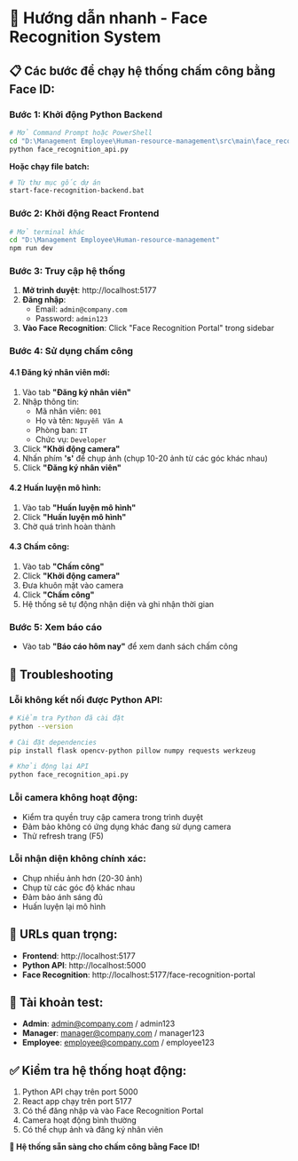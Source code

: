 # 🚀 Hướng dẫn nhanh - Face Recognition System

## 📋 **Các bước để chạy hệ thống chấm công bằng Face ID:**

### **Bước 1: Khởi động Python Backend**
```bash
# Mở Command Prompt hoặc PowerShell
cd "D:\Management Employee\Human-resource-management\src\main\face_recog"
python face_recognition_api.py
```

**Hoặc chạy file batch:**
```bash
# Từ thư mục gốc dự án
start-face-recognition-backend.bat
```

### **Bước 2: Khởi động React Frontend**
```bash
# Mở terminal khác
cd "D:\Management Employee\Human-resource-management"
npm run dev
```

### **Bước 3: Truy cập hệ thống**
1. **Mở trình duyệt**: http://localhost:5177
2. **Đăng nhập**:
   - Email: `admin@company.com`
   - Password: `admin123`
3. **Vào Face Recognition**: Click "Face Recognition Portal" trong sidebar

### **Bước 4: Sử dụng chấm công**

#### **4.1 Đăng ký nhân viên mới:**
1. Vào tab **"Đăng ký nhân viên"**
2. Nhập thông tin:
   - Mã nhân viên: `001`
   - Họ và tên: `Nguyễn Văn A`
   - Phòng ban: `IT`
   - Chức vụ: `Developer`
3. Click **"Khởi động camera"**
4. Nhấn phím **'s'** để chụp ảnh (chụp 10-20 ảnh từ các góc khác nhau)
5. Click **"Đăng ký nhân viên"**

#### **4.2 Huấn luyện mô hình:**
1. Vào tab **"Huấn luyện mô hình"**
2. Click **"Huấn luyện mô hình"**
3. Chờ quá trình hoàn thành

#### **4.3 Chấm công:**
1. Vào tab **"Chấm công"**
2. Click **"Khởi động camera"**
3. Đưa khuôn mặt vào camera
4. Click **"Chấm công"**
5. Hệ thống sẽ tự động nhận diện và ghi nhận thời gian

### **Bước 5: Xem báo cáo**
- Vào tab **"Báo cáo hôm nay"** để xem danh sách chấm công

## 🔧 **Troubleshooting**

### **Lỗi không kết nối được Python API:**
```bash
# Kiểm tra Python đã cài đặt
python --version

# Cài đặt dependencies
pip install flask opencv-python pillow numpy requests werkzeug

# Khởi động lại API
python face_recognition_api.py
```

### **Lỗi camera không hoạt động:**
- Kiểm tra quyền truy cập camera trong trình duyệt
- Đảm bảo không có ứng dụng khác đang sử dụng camera
- Thử refresh trang (F5)

### **Lỗi nhận diện không chính xác:**
- Chụp nhiều ảnh hơn (20-30 ảnh)
- Chụp từ các góc độ khác nhau
- Đảm bảo ánh sáng đủ
- Huấn luyện lại mô hình

## 📱 **URLs quan trọng:**
- **Frontend**: http://localhost:5177
- **Python API**: http://localhost:5000
- **Face Recognition**: http://localhost:5177/face-recognition-portal

## 🎯 **Tài khoản test:**
- **Admin**: admin@company.com / admin123
- **Manager**: manager@company.com / manager123
- **Employee**: employee@company.com / employee123

## ✅ **Kiểm tra hệ thống hoạt động:**
1. Python API chạy trên port 5000
2. React app chạy trên port 5177
3. Có thể đăng nhập và vào Face Recognition Portal
4. Camera hoạt động bình thường
5. Có thể chụp ảnh và đăng ký nhân viên

**🎉 Hệ thống sẵn sàng cho chấm công bằng Face ID!**
